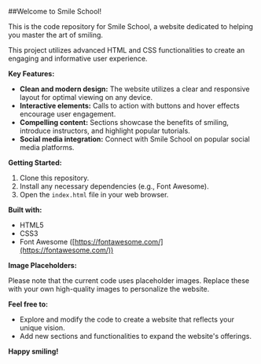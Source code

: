 ##Welcome to Smile School!

This is the code repository for Smile School, a website dedicated to helping you master the art of smiling. 

This project utilizes advanced HTML and CSS functionalities to create an engaging and informative user experience.

**Key Features:**

* **Clean and modern design:** The website utilizes a clear and responsive layout for optimal viewing on any device.
* **Interactive elements:**  Calls to action with buttons and hover effects encourage user engagement. 
* **Compelling content:**  Sections showcase the benefits of smiling, introduce instructors, and highlight popular tutorials.
* **Social media integration:**  Connect with Smile School on popular social media platforms.

**Getting Started:**

1. Clone this repository.
2. Install any necessary dependencies (e.g., Font Awesome).
3. Open the `index.html` file in your web browser.

**Built with:**

* HTML5
* CSS3
* Font Awesome ([https://fontawesome.com/](https://fontawesome.com/))

**Image Placeholders:**

Please note that the current code uses placeholder images. Replace these with your own high-quality images to personalize the website.

**Feel free to:**

* Explore and modify the code to create a website that reflects your unique vision.
* Add new sections and functionalities to expand the website's offerings.

**Happy smiling!**

